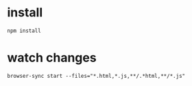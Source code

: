 # install
`npm install`

# watch changes
`browser-sync start --files="*.html,*.js,**/.*html,**/*.js"`
